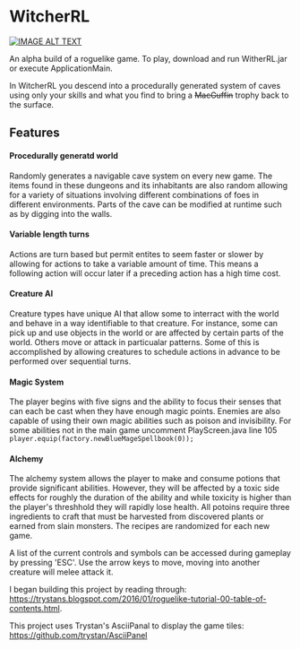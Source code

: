 # WitcherRL
[![IMAGE ALT TEXT](https://i.imgur.com/XmW9EYR.png)](http://www.youtube.com/watch?v=rAGe2vCt_Ts "Video Title")

An alpha build of a roguelike game. To play, download and run WitherRL.jar or execute ApplicationMain.

In WitcherRL you descend into a procedurally generated system of caves using only your skills and what you find to bring a ~~MacGuffin~~ trophy back to the surface.

## Features
#### Procedurally generatd world
Randomly generates a navigable cave system on every new game. The items found in these dungeons and its inhabitants are also random allowing for a variety of situations involving different combinations of foes in different environments. Parts of the cave can be modified at runtime such as by digging into the walls.

#### Variable length turns
Actions are turn based but permit entites to seem faster or slower by allowing for actions to take a variable amount of time. This means a following action will occur later if a preceding action has a high time cost.

#### Creature AI
Creature types have unique AI that allow some to interract with the world and behave in a way identifiable to that creature. For instance, some can pick up and use objects in the world or are affected by certain parts of the world. Others move or attack in particualar patterns. Some of this is accomplished by allowing creatures to schedule actions in advance to be performed over sequential turns.

#### Magic System
The player begins with five signs and the ability to focus their senses that can each be cast when they have enough magic points. Enemies are also capable of using their own magic abilities such as poison and invisibility.
For some abilities not in the main game uncomment PlayScreen.java line 105 `player.equip(factory.newBlueMageSpellbook(0));`

#### Alchemy
The alchemy system allows the player to make and consume potions that provide significant abilities. However, they will be affected by a toxic side effects for roughly the duration of the ability and while toxicity is higher than the player's threshhold they will rapidly lose health. All potoins require three ingredients to craft that must be harvested from discovered plants or earned from slain monsters. The recipes are randomized for each new game.

A list of the current controls and symbols can be accessed during gameplay by pressing 'ESC'. Use the arrow keys to move, moving into another creature will melee attack it.

I began building this project by reading through:
https://trystans.blogspot.com/2016/01/roguelike-tutorial-00-table-of-contents.html.
  
This project uses Trystan's AsciiPanal to display the game tiles:
https://github.com/trystan/AsciiPanel
